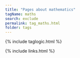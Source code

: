 ```yaml
---
title: "Pages about mathematics"
tagName: maths
search: exclude
permalink: tag_maths.html
folder: tags
---
```

{% include taglogic.html %}

{% include links.html %}
